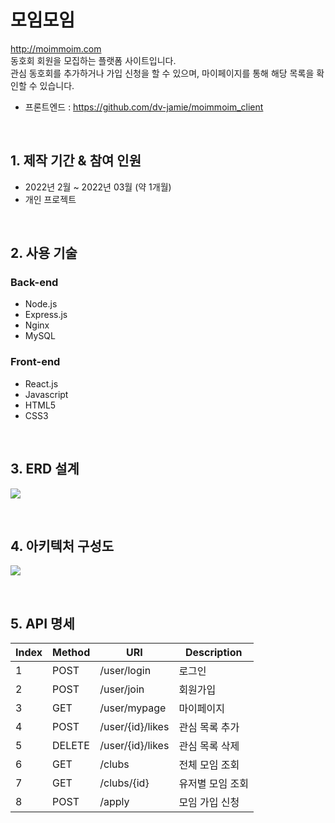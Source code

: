 # 모임모임

http://moimmoim.com  
동호회 회원을 모집하는 플랫폼 사이트입니다.  
관심 동호회를 추가하거나 가입 신청을 할 수 있으며, 마이페이지를 통해 해당 목록을 확인할 수 있습니다.  
- 프론트엔드 : https://github.com/dv-jamie/moimmoim_client

</br>

## 1. 제작 기간 & 참여 인원

- 2022년 2월 ~ 2022년 03월 (약 1개월)
- 개인 프로젝트

</br>

## 2. 사용 기술

### Back-end
  - Node.js
  - Express.js
  - Nginx
  - MySQL

### Front-end
  - React.js
  - Javascript
  - HTML5
  - CSS3

</br>

## 3. ERD 설계

![](https://user-images.githubusercontent.com/90839019/168699698-04f2675d-080d-427f-a2fd-161e2f15c26a.jpg)

</br>

## 4. 아키텍처 구성도

![](https://user-images.githubusercontent.com/90839019/168701810-7841ff98-8a38-4e6e-a6d9-7243a33b4473.jpg)

</br>

## 5. API 명세

| Index | Method  | URI                | Description |
| ----- | ------- | ------------------ | ----------- |
| 1     | POST    | /user/login        | 로그인 |
| 2     | POST    | /user/join         | 회원가입 |
| 3     | GET     | /user/mypage       | 마이페이지 |
| 4     | POST    | /user/{id}/likes   | 관심 목록 추가 |
| 5     | DELETE  | /user/{id}/likes   | 관심 목록 삭제 |
| 6     | GET     | /clubs             | 전체 모임 조회 |
| 7     | GET     | /clubs/{id}        | 유저별 모임 조회 |
| 8     | POST    | /apply             | 모임 가입 신청 |
